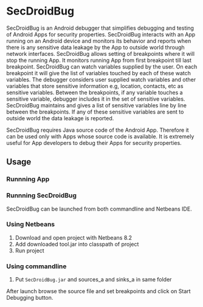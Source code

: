 # SecDroidBug
SecDroidBug is an Android debugger that simplifies debugging and testing of Android Apps for security properties. SecDroidBug interacts with an App running on an Android device and monitors its behavior and reports when there is any sensitive data leakage by the App to outside world through network interfaces. SecDroidBug allows setting of breakpoints where it will stop the running App. It monitors running App from first breakpoint till last breakpoint. SecDroidBug can watch variables supplied by the user. On each breakpoint it will give the list of variables touched by each of these watch variables. The debugger considers user supplied watch variables and other variables that store sensitive information e.g, location, contacts, etc as sensitive variables. Between the breakpoints, if any variable touches a sensitive variable, debugger includes it in the set of sensitive variables. SecDroidBug maintains and gives a list of sensitive variables line by line between the breakpoints. If any of these sensitive variables are sent to outside world the data leakage is reported.

SecDroidBug requires Java source code of the Android App. Therefore it can be used only with Apps whose source code is available. It is extremely useful for App developers to debug their Apps for security properties. 

## Usage

### Runnning App

### Runnning SecDroidBug

SecDroidBug can be launched from both commandline and Netbeans IDE.

### Using Netbeans
1. Download and open project with Netbeans 8.2
2. Add downloaded tool.jar into classpath of project
3. Run project

### Using commandline
1. Put `SecDroidBug.jar` and sources_a and sinks_a in same folder

After launch browse the source file and set breakpoints and click on Start Debugging button.

